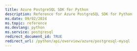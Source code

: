 ```yaml
---
title: Azure PostgreSQL SDK for Python
description: Reference for Azure PostgreSQL SDK for Python
ms.date: 09/02/2024
ms.topic: reference
ms.devlang: python
ms.service: postgresql
redirect_document_id: TRUE
redirect_url: /python/api/overview/azure/postgresql-mysql
---
```

